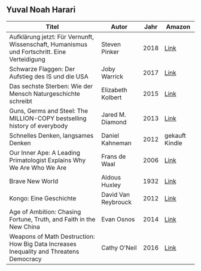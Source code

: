 ## Yuval Noah Harari

| Titel                                                                                       | Autor               | Jahr | Amazon                                                                                                                                                                                                                                                                                                                                                                                                                                                                                                                                 |
| ------------------------------------------------------------------------------------------- | ------------------- | ---- | -------------------------------------------------------------------------------------------------------------------------------------------------------------------------------------------------------------------------------------------------------------------------------------------------------------------------------------------------------------------------------------------------------------------------------------------------------------------------------------------------------------------------------------- |
| Aufklärung jetzt: Für Vernunft, Wissenschaft, Humanismus und Fortschritt. Eine Verteidigung | Steven Pinker       | 2018 | [Link](https://www.amazon.de/Aufkl%C3%A4rung-jetzt-Wissenschaft-Fortschritt-Verteidigung/dp/310002205X?crid=2SPMJVA0RNEBW&dib=eyJ2IjoiMSJ9.Pzz-ufN4VGcXnvwqr_b7yuHfIOBonX6rRg60U38CTTPMsXMg0fJo4epcmHwKJ1vytNCtghUuM9GQXiGEeI2HrDR2EO0gN3PqYWqYsD3qUrgVMijvq-dJk9vg3-ykna5tf_24tBgXNwyisBP8NER33lo7-19ZxjzzSfYuRUv1nD6_5LvL9sOtahNk612kvuPgsDJjGgwbhmTlNCiPMEsBvSesX3Vd3TUxmdnsrAvMbBk.0AU0WKysQQBjLY5u0KKWEI9ufTo9n0wwN3HNkK-RK5k&dib_tag=se&keywords=enlightenment+now&qid=1739879770&sprefix=enlightenm%2Caps%2C103&sr=8-2)         |
| Schwarze Flaggen: Der Aufstieg des IS und die USA                                           | Joby Warrick        | 2017 | [Link](https://www.amazon.de/Schwarze-Flaggen-Aufstieg-die-USA/dp/3806234779?crid=199K9PMZZB2IN&dib=eyJ2IjoiMSJ9.CQlTh3FO2E8XwmGHpiApLKU6wce99QWa5eQYgNYI98-LvV2noKrB9jA-i5z-xxcCXQ8KA_Fg4KslspGdPb2D806UdCOjgLTWslAGarP1Z58JqOT8ZzSNsOvnqanm8UUG9PtlxqUSijFj3DJHOlQjbCpxpl-z_SHvGxmXJ7QhEMLfpspbWQKflp_LYG-wqxw21q8S5FEt9BNC7VksMiVg5vaT6R9ItErP7Cn71ATTMyI.cnF9FMqiRofmxsQUlPQjhhAW-eebTQfSo8cYQinnqUk&dib_tag=se&keywords=black+flags+the+rise+of+isis&qid=1739879729&sprefix=black+flags%2Caps%2C110&sr=8-2)                       |
| Das sechste Sterben: Wie der Mensch Naturgeschichte schreibt                                | Elizabeth Kolbert   | 2015 | [Link](https://www.amazon.de/Das-sechste-Sterben-Naturgeschichte-taschenbuch-ebook/dp/B00UVOGOUU?_encoding=UTF8&dib_tag=se&dib=eyJ2IjoiMSJ9.WH84pqAjVPmYFz9T1bJC0Yjts19NfPlZV0EL_IcFK4RlNrKdsjRUTIyxUN_2jmp7wMUmvHc8BLT1o_JBDlQje_EEBTWwDYc3Z66qtiBc4c5AQqX6w5eYXcKdF9jTxBAdaiRxLVl0qNzPSximg0yCvyyF_c9iiDp9fEZisYJkD-oGoNKXYhBLK20LrMF3a7HdGoCzeqKUtHRYmlhsht5n22hqUWEFxJmq7wL21Bz4Y68.5MLhyZMvceG8mH4435Znk3AS2fmimwBsq1e8cpIZkl0&qid=1739879622&sr=8-2)                                                                             |
| Guns, Germs and Steel: The MILLION-COPY bestselling history of everybody                    | Jared M. Diamond    | 2013 | [Link](https://www.amazon.de/Guns-Germs-Steel-History-Everbody-ebook/dp/B00DQ8GDV8?crid=6Z95XVKDG62W&dib=eyJ2IjoiMSJ9.rjtBOWl_0z8_Hwp706LTdTI0fWTxLmNcwP7dKBIlLDJ6GLDHUlrJUSoIQP0laMbDE7VC64GaaiNIgiX8GqKOSMgj2F6Hfws9KFmyHp9mzlb7clZ4wuHw5hB0DDvQ5EK_XMfzlV37QWwljhsyJdu8_ysmlbg1WAcSXOuwzl0DPdyBUkUJ-9nnoOqES8LOpYrlqBwZrS7BnoRqoE8yRn4bUIrn3YHbehC0G1orl9jn-34.22LleNmBSr8US1EBcIfevaBJXhenFtip8tJW1SGj1F4&dib_tag=se&keywords=guns+germs+and+steel&qid=1739879517&sprefix=guns+germs%2Caps%2C100&sr=8-1)                           |
| Schnelles Denken, langsames Denken                                                          | Daniel Kahneman     | 2012 | gekauft Kindle                                                                                                                                                                                                                                                                                                                                                                                                                                                                                                                         |
| Our Inner Ape: A Leading Primatologist Explains Why We Are Who We Are                       | Frans de Waal       | 2006 | [Link](https://www.amazon.de/Our-Inner-Ape-Primatologist-Explains-ebook/dp/B000QUEHLC?_encoding=UTF8&dib_tag=se&dib=eyJ2IjoiMSJ9.6pe7T5O1V9P8RlPO690QKpcOxlSlwZJ6bTmydb-Z3gcbIWFK8ien5lauGvSiHeaErntcDhqp3euzkX8OlK_6_MX4-keOSC2IrAc-sPH6nzxG-DfSeMQmvGQu0dCbsJlDwaCGE18sVwygV5iBNJxU_rgolD_OhG0yiUzDHHvBSVQX4wJd87bhVzcPowOnWeqyuMQ55rZepISQQTRnJj7RZgghGaueg9oE3PvH3NYjeag.Kyx0fvqouIH5vy3q7eo7yaq2L7cqxMlU2KSVpE_520c&qid=1739879329&sr=8-2)                                                                                        |
| Brave New World                                                                             | Aldous Huxley       | 1932 | [Link](https://www.amazon.de/Brave-World-English-Aldous-Huxley-ebook/dp/B0CFT773QL?crid=SFL5S7X915E0&dib=eyJ2IjoiMSJ9.gQh5v3Gx9ZWoAUGt3p20k_VI3nAgVB1jZo7iwMlUCaNO0W9WvExpjEM9an1HiLv7Rq2omz8pYKeb5EDfvx9A3bOFU-sqmxJTJQn3Cp1MIVO0BCznUVZSEeHKzTd_WcgRUwsPLEZAbKsdX86i4D0PXp1wBrIwmo2kRMEzeeWxc-gSY8a4I-qknJjNimchKi7u-5cCtrkYzpFUM-Q1kmMVc2qI_lqwFt8b_6FqFSp06zA.93483zYii-WdcSzmVgXQV4UREGVan3Fr1IY2acYcbfc&dib_tag=se&keywords=brave+new+world&qid=1739879234&sprefix=brave+new+%2Caps%2C106&sr=8-1)                                |
| Kongo: Eine Geschichte                                                                      | David Van Reybrouck | 2012 | [Link](https://www.amazon.de/Kongo-Geschichte-David-Van-Reybrouck/dp/351842307X?_encoding=UTF8&dib_tag=se&dib=eyJ2IjoiMSJ9.iakm6V0IOutRAHbF0iTedQo44wl6JTIHr3OUF6ulEG_Gkm4gInhmaxy2QZCN-bvVpUnUmPj1UT6lOZ8G42wS677Phc78HrHYwrqMNoh8KZ_n3_MMJPR1SqcDqyYEY6spGlffZcaJZQOZZGblApXyypRXDUAdsj1VXoJQLgScN1-u5o60Dm1V_AA50yfHaDbyK_C1cKAVPRPI-Vk2U07C4XqeSmIv_DRBUzYG0fv5CfE.trWF6GbjdGcW5fKZczc_ajmumJH1i3KUkuvhyw7yhvA&qid=1739879166&sr=8-1#customerReviews)                                                                              |
| Age of Ambition: Chasing Fortune, Truth, and Faith in the New China                         | Evan Osnos          | 2014 | [Link](https://www.amazon.de/Age-Ambition-Chasing-Fortune-English-ebook/dp/B00GET185M?crid=CWNOVF8WH07L&dib=eyJ2IjoiMSJ9.rButA0ru4c4Q8_Eft-3ajVIj_YgtUe6pemPW7_ktjxp1reAGrqXG39kMJ8dEkuwYh6SGnuL-MBiqHb34hJKm9WusFmJvJ8pHpfC9Ra_crVnFjAxG89-e44-fdEjJaXn0L5-TmMMS7PalwCFiHouqt6_OoXeKYd1EZm1ADOsVgjV7thurxfFh7hrvevFmDOiCgLgTBeE9TD385ImnveV4GY-SggedgyY_P4LcEiMyxXo.MQtgBrxUjgJxDzDOyQLDwJew96bWkg0cSVVABdbxa5I&dib_tag=se&keywords=age+of+ambition&qid=1739879004&sprefix=age+of+ambitio%2Caps%2C113&sr=8-1)                         |
| Weapons of Math Destruction: How Big Data Increases Inequality and Threatens Democracy      | Cathy O'Neil        | 2016 | [Link](https://www.amazon.de/Weapons-Math-Destruction-Increases-Inequality-ebook/dp/B019B6VCLO?crid=3IYPRBSB42LFR&dib=eyJ2IjoiMSJ9.-hPBzvR5C3XqfGmi616CVgRkClEnjau9LFMoqJXNENdsGOdCFNvLBi5fF8UIlN5QrMJnvzsr2UNwXgUMT1SVbRy9vNrTz3ggBXmPP1Yd5q1Pr5OL0-06074hzsjMTcfxe6I_CJJrNx2V2nDlPSCb2hESjOt7JOqH53COsxXQadFhz3lxX2RI6NCvWO2-ubfxm4UUrQrKXo3u0lHj7FSvrJTposByaE3V1MhEhlsEnqQ.hAO47sbCY8BPg86P5E2BrSlDl1lS8RJ7bfRsHxn0Zrw&dib_tag=se&keywords=weapons+of+math+destruction&qid=1739878947&sprefix=math+destruction%2Caps%2C119&sr=8-1) |
